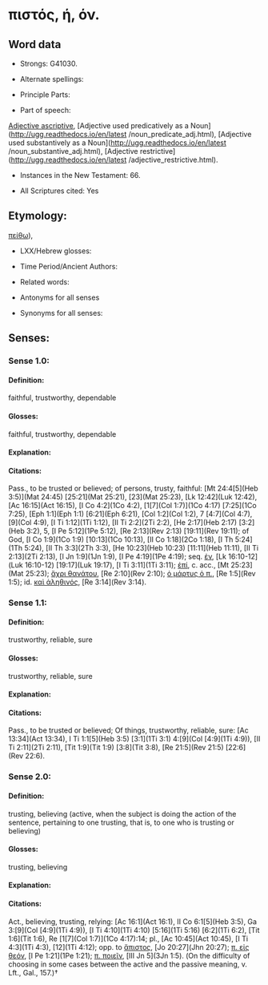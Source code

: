 # πιστός, ή, όν.

<!-- Status: S2=NeedsReview -->
<!-- Lexica used for edits: BDAG, FFM, LN, A-S -->

## Word data

* Strongs: G41030.

* Alternate spellings:



* Principle Parts: 


* Part of speech: 

[Adjective ascriptive](http://ugg.readthedocs.io/en/latest/adjective_ascriptive.html),
[Adjective used predicatively as a Noun](http://ugg.readthedocs.io/en/latest
/noun_predicate_adj.html),
[Adjective used substantively as a Noun](http://ugg.readthedocs.io/en/latest
/noun_substantive_adj.html),
[Adjective restrictive](http://ugg.readthedocs.io/en/latest
/adjective_restrictive.html).

* Instances in the New Testament: 66.

* All Scriptures cited: Yes

## Etymology: 

[πείθω]()),

* LXX/Hebrew glosses: 


* Time Period/Ancient Authors: 


* Related words: 

* Antonyms for all senses

* Synonyms for all senses: 


## Senses: 


### Sense  1.0:

#### Definition:

faithful, trustworthy, dependable 

#### Glosses: 

faithful, trustworthy, dependable

#### Explanation: 


#### Citations: 

Pass., to be trusted or believed; of persons, trusty, faithful: [Mt 24:4[5](Heb 3:5)](Mat 24:45) [25:21](Mat 25:21), [23](Mat 25:23), [Lk 12:42](Luk 12:42), [Ac 16:15](Act 16:15), [I Co 4:2](1Co 4:2), [1[7](Col 1:7)](1Co 4:17) [7:25](1Co 7:25), [Eph 1:1](Eph 1:1) [6:21](Eph 6:21), [Col 1:2](Col 1:2), 7 [4:7](Col 4:7), [9](Col 4:9), [I Ti 1:12](1Ti 1:12), [II Ti 2:2](2Ti 2:2), [He 2:17](Heb 2:17) [3:2](Heb 3:2), 5, [I Pe 5:12](1Pe 5:12), [Re 2:13](Rev 2:13) [19:11](Rev 19:11); of God, [I Co 1:9](1Co 1:9) [10:13](1Co 10:13), [II Co 1:18](2Co 1:18), [I Th 5:24](1Th 5:24), [II Th 3:3](2Th 3:3), [He 10:23](Heb 10:23) [11:11](Heb 11:11), [II Ti 2:13](2Ti 2:13), [I Jn 1:9](1Jn 1:9), [I Pe 4:19](1Pe 4:19); seq. [ἐν](), [Lk 16:10-12](Luk 16:10-12) [19:17](Luk 19:17), [I Ti 3:11](1Ti 3:11); [ἐπί](), c. acc., [Mt 25:23](Mat 25:23); [ἄχρι θανάτου](), [Re 2:10](Rev 2:10); [ὁ μάρτυς ὁ π.](), [Re 1:5](Rev 1:5); id. [καὶ ἀληθινός](), [Re 3:14](Rev 3:14).

### Sense  1.1: 

#### Definition: 

trustworthy, reliable, sure

#### Glosses: 

trustworthy, reliable, sure 

#### Explanation: 


#### Citations: 

Pass., to be trusted or believed; Of things, trustworthy, reliable, sure: [Ac 13:34](Act 13:34), I Ti 1:1[5](Heb 3:5) [3:1](1Ti 3:1) 4:[9](Col [4:9](1Ti 4:9)), [II Ti 2:11](2Ti 2:11), [Tit 1:9](Tit 1:9) [3:8](Tit 3:8), [Re 21:5](Rev 21:5) [22:6](Rev 22:6).

### Sense  2.0: 

#### Definition: 

trusting, believing (active, when the subject is doing the action of the sentence, pertaining to one trusting, that is, to one who is trusting or believing)

#### Glosses: 

trusting, believing 

#### Explanation: 


#### Citations: 

Act., believing, trusting, relying: [Ac 16:1](Act 16:1), II Co 6:1[5](Heb 3:5), Ga 3:[9](Col [4:9](1Ti 4:9)), [I Ti 4:10](1Ti 4:10) [5:16](1Ti 5:16) [6:2](1Ti 6:2), [Tit 1:6](Tit 1:6), Re [1[7](Col 1:7)](1Co 4:17):14; pl., [Ac 10:45](Act 10:45), [I Ti 4:3](1Ti 4:3), [12](1Ti 4:12); opp. to [ἄπιστος](), [Jo 20:27](Jhn 20:27); [π. εἰς θεόν](), [I Pe 1:21](1Pe 1:21); [π. ποιεῖν](), [III Jn 5](3Jn 1:5). (On the difficulty of choosing in some cases between the active and the passive meaning, v. Lft., Gal., 157.)†